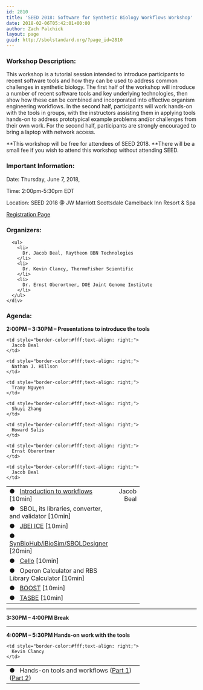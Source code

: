 ```yaml
---
id: 2810
title: 'SEED 2018: Software for Synthetic Biology Workflows Workshop'
date: 2018-02-06T05:42:01+00:00
author: Zach Palchick
layout: page
guid: http://sbolstandard.org/?page_id=2810
---
```

### Workshop Description:

This workshop is a tutorial session intended to introduce participants to recent software tools and how they can be used to address common challenges in synthetic biology. The first half of the workshop will introduce a number of recent software tools and key underlying technologies, then show how these can be combined and incorporated into effective organism engineering workflows. In the second half, participants will work hands-on with the tools in groups, with the instructors assisting them in applying tools hands-on to address prototypical example problems and/or challenges from their own work. For the second half, participants are strongly encouraged to bring a laptop with network access.

**This workshop will be free for attendees of SEED 2018. **There will be a small fee if you wish to attend this workshop without attending SEED.

### Important Information:

Date: Thursday, June 7, 2018,

Time: 2:00pm-5:30pm EDT

Location: SEED 2018 @ JW Marriott Scottsdale Camelback Inn Resort & Spa

[Registration Page](http://synbioconference.org/2018/events/software-synthetic-biology-workflows-workshop)

<div class="field field-name-body field-type-text-with-summary field-label-hidden">
  <div class="field-items">
    <div class="field-item even">
      <h3>
        Organizers:
      </h3>
      
      <ul>
        <li>
          Dr. Jacob Beal, Raytheon BBN Technologies
        </li>
        <li>
          Dr. Kevin Clancy, ThermoFisher Scientific
        </li>
        <li>
          Dr. Ernst Oberortner, DOE Joint Genome Institute
        </li>
      </ul>
    </div>
  </div>
</div>

### Agenda:

**2:00PM &#8211; 3:30PM &#8211; Presentations to introduce the tools**

<table style="width:70%;border-color:#fff;margin-bottom:0px">
  <td style="border-color:#fff">
    &#9679; &nbsp; <a href="https://github.com/SynBioDex/Community-Media/blob/master/2018/SEED/Workshop-Introduction.pptx">Introduction to workflows</a> [10min]
  </td>
  
  <td style="border-color:#fff;text-align: right;">
    Jacob Beal
  </td></tr> 
  
  <tr>
    <td style="border-color:#fff">
      &#9679; &nbsp; SBOL, its libraries, converter, and validator [10min]
    </td>
    
    <td style="border-color:#fff;text-align: right;">
      Jacob Beal
    </td>
  </tr>
  
  <tr>
    <td style="border-color:#fff">
      &#9679; &nbsp; <a href="https://github.com/SynBioDex/Community-Media/blob/master/2018/SEED/02-JBEI-ICE.pptx">JBEI ICE</a> [10min]
    </td>
    
    <td style="border-color:#fff;text-align: right;">
      Nathan J. Hillson
    </td>
  </tr>
  
  <tr>
    <td style="border-color:#fff">
      &#9679; &nbsp; <a href="https://github.com/SynBioDex/Community-Media/blob/master/2018/SEED/03-SynBioHub_SBOLDesigner_iBioSim.pdf">SynBioHub/iBioSim/SBOLDesigner</a> [20min]
    </td>
    
    <td style="border-color:#fff;text-align: right;">
      Tramy Nguyen
    </td>
  </tr>
  
  <tr>
    <td style="border-color:#fff">
      &#9679; &nbsp; <a href="https://github.com/SynBioDex/Community-Media/blob/master/2018/SEED/04-Cello.pptx">Cello</a> [10min]
    </td>
    
    <td style="border-color:#fff;text-align: right;">
      Shuyi Zhang
    </td>
  </tr>
  
  <tr>
    <td style="border-color:#fff">
      &#9679; &nbsp; Operon Calculator and RBS Library Calculator [10min]
    </td>
    
    <td style="border-color:#fff;text-align: right;">
      Howard Salis
    </td>
  </tr>
  
  <tr>
    <td style="border-color:#fff">
      &#9679; &nbsp; <a href="https://github.com/SynBioDex/Community-Media/blob/master/2018/SEED/06-BOOST.pptx">BOOST</a> [10min]
    </td>
    
    <td style="border-color:#fff;text-align: right;">
      Ernst Oberortner
    </td>
  </tr>
  
  <tr>
    <td style="border-color:#fff">
      &#9679; &nbsp; <a href="https://github.com/SynBioDex/Community-Media/blob/master/2018/SEED/Test-TASBE-Flow-Analytics.pptx">TASBE</a> [10min]
    </td>
    
    <td style="border-color:#fff;text-align: right;">
      Jacob Beal
    </td>
  </tr>
</table>

****

**3:30PM &#8211; 4:00PM Break**  
****  
**4:00PM &#8211; 5:30PM Hands-on work with the tools**

<table style="width:70%;border-color:#fff;margin-bottom:0px">
  <tr>
    <td style="border-color:#fff">
      &#9679; &nbsp; Hands-on tools and workflows (<a href="https://github.com/SynBioDex/Community-Media/blob/master/2018/SEED/SEED_2018_Presentation_Part1.pptx">Part 1</a>)(<a href="https://github.com/SynBioDex/Community-Media/blob/master/2018/SEED/SEED_2018_Presentation_Part2.pptx">Part 2</a>)
    </td>
    
    <td style="border-color:#fff;text-align: right;">
      Kevin Clancy
    </td>
  </tr>
</table>

&nbsp;